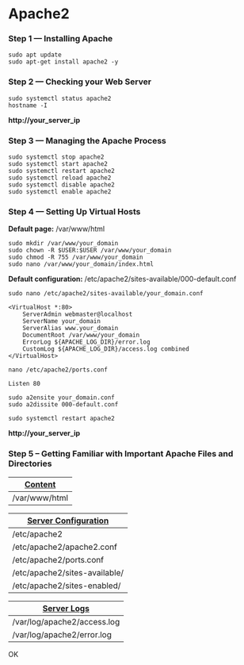 # Apache2

### Step 1 — Installing Apache

```
sudo apt update
sudo apt-get install apache2 -y
```

### Step 2 — Checking your Web Server

```
sudo systemctl status apache2
hostname -I
```

**http://your_server_ip**

### Step 3 — Managing the Apache Process

```
sudo systemctl stop apache2
sudo systemctl start apache2
sudo systemctl restart apache2
sudo systemctl reload apache2
sudo systemctl disable apache2
sudo systemctl enable apache2
```

### Step 4 — Setting Up Virtual Hosts

**Default page:** /var/www/html

```
sudo mkdir /var/www/your_domain
sudo chown -R $USER:$USER /var/www/your_domain
sudo chmod -R 755 /var/www/your_domain
sudo nano /var/www/your_domain/index.html
```

**Default configuration:** /etc/apache2/sites-available/000-default.conf

```
sudo nano /etc/apache2/sites-available/your_domain.conf
```

```
<VirtualHost *:80>
    ServerAdmin webmaster@localhost
    ServerName your_domain
    ServerAlias www.your_domain
    DocumentRoot /var/www/your_domain
    ErrorLog ${APACHE_LOG_DIR}/error.log
    CustomLog ${APACHE_LOG_DIR}/access.log combined
</VirtualHost>
```

```
nano /etc/apache2/ports.conf
```

```
Listen 80
```

```
sudo a2ensite your_domain.conf
sudo a2dissite 000-default.conf
```

```
sudo systemctl restart apache2
```

**http://your_server_ip**

### Step 5 – Getting Familiar with Important Apache Files and Directories

| <ins>Content</ins>      
| ------------- 
| /var/www/html

| <ins>Server Configuration</ins>
| -------------
| /etc/apache2 
| /etc/apache2/apache2.conf
| /etc/apache2/ports.conf
| /etc/apache2/sites-available/
| /etc/apache2/sites-enabled/

| <ins>Server Logs</ins>
| -------------
| /var/log/apache2/access.log
| /var/log/apache2/error.log

OK
